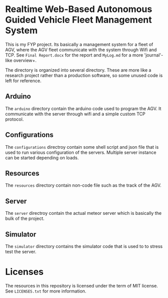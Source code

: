 Realtime Web-Based Autonomous Guided Vehicle Fleet Management System
====================================================================

This is my FYP project. Its basically a management system for a fleet
of AGV, where the AGV fleet communicate with the system through Wifi
and TCP. See `Final Report.docx` for the report and `MyLog.md` for a
more 'journal'-like overview+.

The directory is organized into several directory. These are more like 
a research project rather than a production software, so some unused 
code is left for reference.

Arduino
-------

The `arduino` directory contain the arduino code used to program the AGV.
It communicate with the server through wifi and a simple custom TCP 
protocol. 

Configurations
--------------

The `configurations` directroy contain some shell script and json file
that is used to run various configuration of the servers. Multiple
server instance can be started depending on loads.

Resources
---------

The `resources` directory contain non-code file such as the track of the
AGV.

Server
------

The `server` directroy contain the actual meteor server which is basically
the bulk of the project.

Simulator
---------

The `simulator` directory contains the simulator code that is used to 
to stress test the server.

Licenses
========

The resources in this repository is licensed under the term of MIT license. 
See `LICENSES.txt` for more information.
